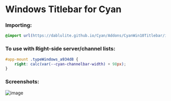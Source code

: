 # Windows Titlebar for Cyan

### Importing:
```css
@import url(https://dablulite.github.io/Cyan/Addons/CyanWin10Titlebar/import.css);
```

### To use with Right-side server/channel lists:
```css
#app-mount .typeWindows_a934d8 {
    right: calc(var(--cyan-channelbar-width) + 98px);
}
```

### Screenshots:
![image](https://github.com/DaBluLite/Cyan/assets/73998678/3f3b7228-17f0-4cca-b7bd-729c580c50fb)
